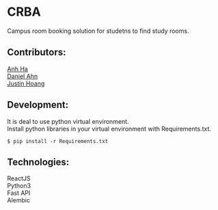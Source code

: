 # CRBA
Campus room booking solution for studetns to find study rooms.

## Contributors:
<a href="https://github.com/anh0616">Anh Ha</a>  
<a href="https://github.com/dahn510">Daniel Ahn</a>  
<a href="https://github.com/ScorpyG">Justin Hoang</a>  

## Development:
It is deal to use python virtual environment.  
Install python libraries in your virtual environment with Requirements.txt.  
```
$ pip install -r Requirements.txt
```

## Technologies:
ReactJS  
Python3  
Fast API  
Alembic  
